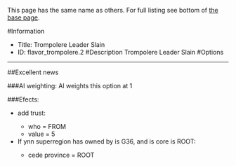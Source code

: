 This page has the same name as others. For full listing see bottom of [the base page](trompolere_leader_slain.md).

#Information
 - Title: Trompolere Leader Slain
 - ID: flavor_trompolere.2
#Description
Trompolere Leader Slain
#Options

___
##Excellent news

###AI weighting:
AI weights this option at 1


###Efects:<ul><li>add trust:</li><ul><li>who = FROM</li><li>value = 5</li></ul><li>If ynn superregion has owned by is G36, and  is core is ROOT:</li><ul><li>cede province = ROOT</li></ul></ul>

